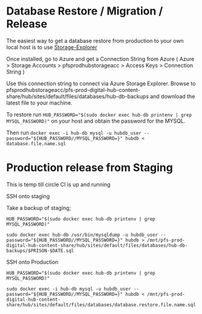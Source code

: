 Database Restore / Migration / Release 
=======================

The easiest way to get a database restore from production to your own local host is to use [Storage-Explorer](https://azure.microsoft.com/en-us/features/storage-explorer/)

Once installed, go to Azure and get a Connection String from Azure ( Azure >  Storage Accounts > pfsprodhubstorageacc > Access Keys > Connection String )

Use this connection string to connect via Azure Storage Explorer. Browse to pfsprodhubstorageacc/pfs-prod-digital-hub-content-share/hub/sites/default/files/databases/hub-db-backups and download the latest file to your machine.

To restore run `HUB_PASSWORD="$(sudo docker exec hub-db printenv | grep MYSQL_PASSWORD)"` on your host and obtain the password for the MYSQL.

Then run `docker exec -i hub-db mysql -u hubdb_user --password="${HUB_PASSWORD//MYSQL_PASSWORD=}" hubdb < database.file.name.sql`

Production release from Staging
=======================

This is temp till circle CI is up and running

SSH onto staging

Take a backup of staging;

`HUB_PASSWORD="$(sudo docker exec hub-db printenv | grep MYSQL_PASSWORD)"`

`sudo docker exec hub-db /usr/bin/mysqldump -u hubdb_user --password="${HUB_PASSWORD//MYSQL_PASSWORD=}" hubdb > /mnt/pfs-prod-digital-hub-content-share/hub/sites/default/files/databases/hub-db-backups/$PRISON-$DATE.sql`

SSH onto Production

`HUB_PASSWORD="$(sudo docker exec hub-db printenv | grep MYSQL_PASSWORD)"`

`sudo docker exec -i hub-db mysql -u hubdb_user --password="${HUB_PASSWORD//MYSQL_PASSWORD=}" hubdb < /mnt/pfs-prod-digital-hub-content-share/hub/sites/default/files/databases/database.restore.file.name.sql`



